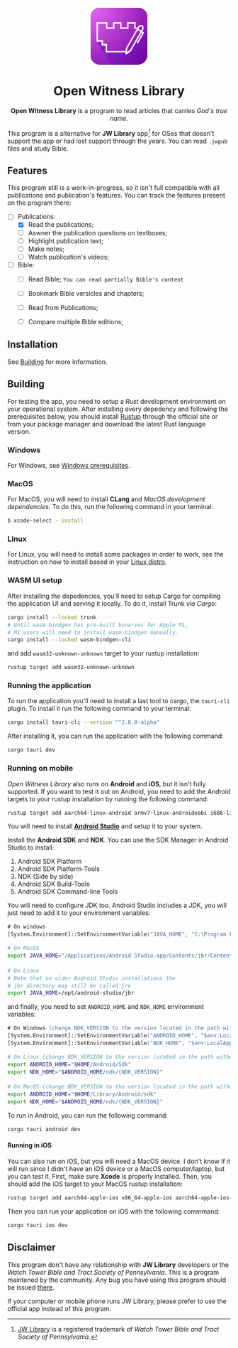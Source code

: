<p align=center><img src=".github/bitmap.png" style="width:128px;"/></p>
<h1 align=center>Open Witness Library</h1>

<p align=center><b>Open Witness Library</b> is a program to read articles that carries <i>God's true name</i>.</p>

This program is a alternative for **JW Library** app[^1] for OSes that doesn't support the app or had lost support through the years. You can read `.jwpub` files and study Bible.

## Features

This program still is a work-in-progress, so it isn't full compatible with all publications and publication's features. You can track the features present on the program there:

- [ ] Publications:
    - [x] Read the publications;
    - [ ] Aswner the publication questions on textboxes;
    - [ ] Highlight publication text;
    - [ ] Make notes;
    - [ ] Watch publication's videos;
- [ ] Bible:
    - [ ] Read Bible; `You can read partially Bible's content`
    - [ ] Bookmark Bible versicles and chapters;
    - [ ] Read from Publications;
    - [ ] Compare multiple Bible editions;


## Installation

See [Building](#building) for more information.

## Building
For testing the app, you need to setup a *Rust* development environment on your operational system. After installing every depedency and following the prerequisites below, you should install [Rustup](https://rustup.rs/) through the official site or from your package manager and download the latest Rust language version. 

### Windows
For Windows, see [Windows prerequisites](https://next--tauri.netlify.app/next/guides/getting-started/prerequisites/windows). 

### MacOS
For MacOS, you will need to install **CLang** and *MacOS development dependencies*. To do this, run the following command in your terminal:
```sh
$ xcode-select --install
```

### Linux
For Linux, you will need to install some packages in order to work, see the instruction on how to install based in your [Linux distro](https://next--tauri.netlify.app/next/guides/getting-started/prerequisites/linux#1-system-dependencies).


### WASM UI setup
After installing the depedencies, you'll need to setup Cargo for compiling the application 
UI and serving it locally. To do it, install Trunk *via Cargo*:

```sh
cargo install --locked trunk
# Until wasm-bindgen has pre-built binaries for Apple M1, 
# M1 users will need to install wasm-bindgen manually.
cargo install --locked wasm-bindgen-cli
```

and add `wasm32-unknown-unknown` target to your rustup installation:
```sh
rustup target add wasm32-unknown-unknown
```

### Running the application
To run the application you'll need to install a last tool to cargo, the `tauri-cli` plugin. To install it run the following command to your terminal:
```sh
cargo install tauri-cli --version "^2.0.0-alpha"
```

After installing it, you can run the application with the following command:
```sh
cargo tauri dev
```

### Running on mobile
*Open Witness Library* also runs on **Android** and **iOS**, but it isn't fully supported. If you want to test it out on Android, you need to add the Android targets to your rustup installation by running the following command:
```sh
rustup target add aarch64-linux-android armv7-linux-androideabi i686-linux-android x86_64-linux-android
```
You will need to install [**Android Studio**](https://developer.android.com/studio) and setup it to your system.

Install the **Android SDK** and **NDK**.
You can use the SDK Manager in Android Studio to install:

1. Android SDK Platform
2. Android SDK Platform-Tools
3. NDK (Side by side)
4. Android SDK Build-Tools
5. Android SDK Command-line Tools

You will need to configure JDK too. Android Studio includes a JDK, you will just need to add it to your environment variables:
```ps
# On windows
[System.Environment]::SetEnvironmentVariable("JAVA_HOME", "C:\Program Files\Android\Android Studio\jbr", "User")
```
```sh
# On MacOS
export JAVA_HOME="/Applications/Android Studio.app/Contents/jbr/Contents/Home"

# On Linux
# Note that on older Android Studio installations the 
# jbr directory may still be called jre
export JAVA_HOME=/opt/android-studio/jbr

```
and finally, you need to set `ANDROID_HOME` and `NDK_HOME` environment variables:
```ps
# On Windows (change NDK_VERSION to the version located in the path without brackets)
[System.Environment]::SetEnvironmentVariable("ANDROID_HOME", "$env:LocalAppData\Android\Sdk", "User")
[System.Environment]::SetEnvironmentVariable("NDK_HOME", "$env:LocalAppData\Android\Sdk\ndk\{NDK_VERSION}", "User")
```
```sh 
# On Linux (change NDK_VERSION to the version located in the path without brackets)
export ANDROID_HOME="$HOME/Android/Sdk"
export NDK_HOME="$ANDROID_HOME/ndk/{NDK_VERSION}"

# On MacOS (change NDK_VERSION to the version located in the path without brackets)
export ANDROID_HOME="$HOME/Library/Android/sdk"
export NDK_HOME="$ANDROID_HOME/ndk/{NDK_VERSION}"
```

To run in Android, you can run the following command: 
```sh
cargo tauri android dev
```

#### Running in iOS
You can also run on iOS, but you will need a MacOS device. I don't know if it will run since I didn't have an iOS device or a MacOS computer/laptop, but you can test it. First, make sure **Xcode** is properly installed. Then, you should add the iOS target to your MacOS rustup installation:
```sh
rustup target add aarch64-apple-ios x86_64-apple-ios aarch64-apple-ios-sim
```

Then you can run your application on iOS with the following commmand:
```sh
cargo tauri ios dev
```

## Disclaimer
This program don't have any relationship with **JW Library** developers or the _Watch Tower Bible and Tract Society of Pennsylvania_. This is a program maintened by the community. Any bug you have using this program should be issued [there](https://github.com/orangethewell/open-witness-library/issues).

If your computer or mobile phone runs JW Library, please prefer to use the official app instead of this program.


[^1]: [JW Library](https://www.jw.org/en/online-help/jw-library/) is a registered trademark of *Watch Tower Bible and Tract Society of Pennsylvania*.